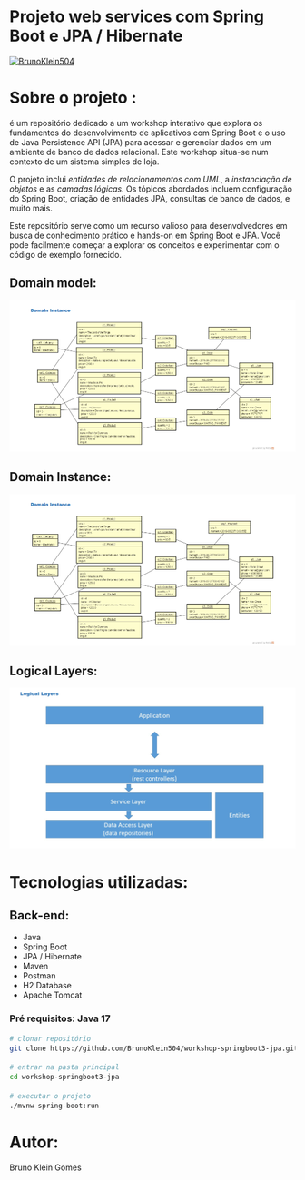 # Projeto web services com Spring Boot e JPA / Hibernate
[![BrunoKlein504](https://img.shields.io/github/license/BrunoKlein504/workshop-springboot3-jpa)](https://github.com/BrunoKlein504/workshop-springboot3-jpa/blob/fc5ef0290f7ff7c4af70a77ad53f7a8d3eca990e/LICENSE)

# **Sobre o projeto** :
é um repositório dedicado a um workshop interativo que explora os fundamentos do desenvolvimento de aplicativos com Spring Boot e o uso de Java Persistence API (JPA) para acessar e gerenciar dados em um ambiente de banco de dados relacional. Este workshop situa-se num contexto de um sistema simples de loja.

O projeto inclui _entidades de relacionamentos com UML_, a _instanciação de objetos_ e as _camadas lógicas_. Os tópicos abordados incluem configuração do Spring Boot, criação de entidades JPA, consultas de banco de dados, e muito mais.

Este repositório serve como um recurso valioso para desenvolvedores em busca de conhecimento prático e hands-on em Spring Boot e JPA. Você pode facilmente começar a explorar os conceitos e experimentar com o código de exemplo fornecido.

## Domain model:
![img1](https://github.com/BrunoKlein504/workshop-springboot3-jpa/blob/8315247cf1743da01d05d3505edb02433628987c/assets/domain_instance.png)

## Domain Instance:
![img2](https://github.com/BrunoKlein504/workshop-springboot3-jpa/blob/8315247cf1743da01d05d3505edb02433628987c/assets/domain_instance.png)

## Logical Layers:
![img3](https://github.com/BrunoKlein504/workshop-springboot3-jpa/blob/8315247cf1743da01d05d3505edb02433628987c/assets/logical_layers.png
)

# Tecnologias utilizadas:
## Back-end:
- Java
- Spring Boot
- JPA / Hibernate
- Maven
- Postman
- H2 Database
- Apache Tomcat

### Pré requisitos: Java 17

```bash
# clonar repositório
git clone https://github.com/BrunoKlein504/workshop-springboot3-jpa.git

# entrar na pasta principal
cd workshop-springboot3-jpa

# executar o projeto
./mvnw spring-boot:run
```
# Autor:
Bruno Klein Gomes
